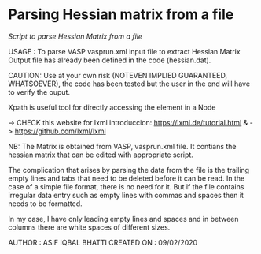 # Parsing Hessian matrix from a file
*Script to parse Hessian Matrix from a file*


USAGE	   	 : To parse VASP vasprun.xml input file to extract Hessian Matrix 
Output file has already been defined in the code (hessian.dat).

CAUTION: Use at your own risk (NOTEVEN IMPLIED GUARANTEED, WHATSOEVER),
the code has been tested but the user in the end will have to verify the ouput.

Xpath is useful tool for directly accessing the element in a Node

->   CHECK this website for lxml introduccion: https://lxml.de/tutorial.html &
->   https://github.com/lxml/lxml


NB: The Matrix is obtained from VASP, vasprun.xml file. It contians the hessian matrix that can be edited with appropriate script.

The complication that arises by parsing the data from the file is the trailing empty lines and tabs that need to be deleted before it can be read. In the case of a simple file format, there is no need for it. But if the file contains irregular data entry such as empty lines with commas and spaces then it needs to be formatted. 

In my case, I have only leading empty lines and spaces and in between columns there are white spaces of different sizes.


AUTHOR 	   : ASIF IQBAL BHATTI
CREATED ON	 : 09/02/2020
